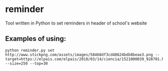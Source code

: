 # reminder
Tool written in Python to set reminders in header of school's website

## Examples of using:

~~~console
python reminder.py set http://www.stickpng.com/assets/images/58468df3cd48624bdb8beae3.png --target=https://elpais.com/elpais/2018/03/14/ciencia/1521000039_928701.html --size=250 --top=30
~~~
